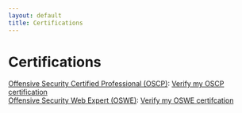 ```yaml
---
layout: default
title: Certifications
---
```

# Certifications
[Offensive Security Certified Professional (OSCP)](https://www.offensive-security.com/pwk-oscp/):
[Verify my OSCP certification](https://www.youracclaim.com/badges/2352083f-2957-4c8d-88db-5df6279b61da)  
[Offensive Security Web Expert (OSWE)](https://www.offensive-security.com/awae-oswe/):
[Verify my OSWE certifcation](https://www.youracclaim.com/badges/ab2933bd-5373-443f-b6fe-6a0608ecbe6b)    </p>

